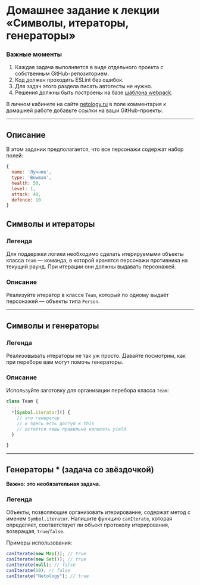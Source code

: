 # Домашнее задание к лекции «Символы, итераторы, генераторы»

### **Важные моменты** 

1. Каждая задача выполняется в виде отдельного проекта с собственным GitHub-репозиторием.
2. Код должен проходить ESLint без ошибок.
3. Для задач этого раздела писать автотесты не нужно.
4. Решения должны быть построены на базе [шаблона webpack](/ci-template).

В личном кабинете на сайте [netology.ru](http://netology.ru/) в поле комментария к домашней работе добавьте ссылки на ваши GitHub-проекты.

---

## Описание

В этом задании предполагается, что все персонажи содержат набор полей:
```javascript
{
  name: 'Лучник',
  type: 'Bowman',
  health: 50,
  level: 1,
  attack: 40,
  defence: 10
}
```

## Символы и итераторы

### Легенда

Для поддержки логики необходимо сделать итерируемыми объекты класса `Team` — команда, в которой хранятся персонажи противника на текущий раунд. При итерации они должны выдавать персонажей.

### Описание

Реализуйте итератор в классе `Team`, который по одному выдаёт персонажей — объекты типа `Person`.

---

## Символы и генераторы

### Легенда

Реализовывать итераторы не так уж просто. Давайте посмотрим, как при переборе вам могут помочь генераторы.

### Описание

Используйте заготовку для организации перебора класса `Team`:
```javascript
class Team {
  ...
  *[Symbol.iterator]() {
    // это генератор
    // и здесь есть доступ к this
    // остаётся лишь правильно написать yield
  }

}
```

---

## Генераторы * (задача со звёздочкой)

**Важно: это необязательная задача.**

### Легенда

Объекты, позволяющие организовать итерирование, содержат метод с именем `Symbol.iterator`. Напишите функцию `canIterate`, которая определяет, соответствует ли объект протоколу итерирования, возвращая, `true`/`false`.

Примеры использования:
```javascript
canIterate(new Map()); // true
canIterate(new Set()); // true
canIterate(null); // false
canIterate(10); // false
canIterate("Netology"); // true
```
